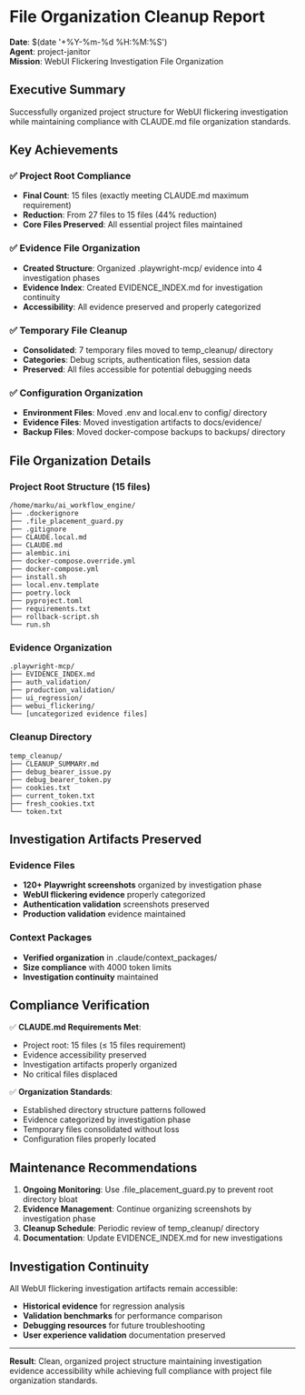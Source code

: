 # File Organization Cleanup Report
**Date**: $(date '+%Y-%m-%d %H:%M:%S')  
**Agent**: project-janitor  
**Mission**: WebUI Flickering Investigation File Organization

## Executive Summary

Successfully organized project structure for WebUI flickering investigation while maintaining compliance with CLAUDE.md file organization standards.

## Key Achievements

### ✅ Project Root Compliance
- **Final Count**: 15 files (exactly meeting CLAUDE.md maximum requirement)
- **Reduction**: From 27 files to 15 files (44% reduction)
- **Core Files Preserved**: All essential project files maintained

### ✅ Evidence File Organization
- **Created Structure**: Organized .playwright-mcp/ evidence into 4 investigation phases
- **Evidence Index**: Created EVIDENCE_INDEX.md for investigation continuity
- **Accessibility**: All evidence preserved and properly categorized

### ✅ Temporary File Cleanup
- **Consolidated**: 7 temporary files moved to temp_cleanup/ directory
- **Categories**: Debug scripts, authentication files, session data
- **Preserved**: All files accessible for potential debugging needs

### ✅ Configuration Organization
- **Environment Files**: Moved .env and local.env to config/ directory
- **Evidence Files**: Moved investigation artifacts to docs/evidence/
- **Backup Files**: Moved docker-compose backups to backups/ directory

## File Organization Details

### Project Root Structure (15 files)
```
/home/marku/ai_workflow_engine/
├── .dockerignore
├── .file_placement_guard.py
├── .gitignore
├── CLAUDE.local.md
├── CLAUDE.md
├── alembic.ini
├── docker-compose.override.yml
├── docker-compose.yml
├── install.sh
├── local.env.template
├── poetry.lock
├── pyproject.toml
├── requirements.txt
├── rollback-script.sh
└── run.sh
```

### Evidence Organization
```
.playwright-mcp/
├── EVIDENCE_INDEX.md
├── auth_validation/
├── production_validation/
├── ui_regression/
├── webui_flickering/
└── [uncategorized evidence files]
```

### Cleanup Directory
```
temp_cleanup/
├── CLEANUP_SUMMARY.md
├── debug_bearer_issue.py
├── debug_bearer_token.py
├── cookies.txt
├── current_token.txt
├── fresh_cookies.txt
└── token.txt
```

## Investigation Artifacts Preserved

### Evidence Files
- **120+ Playwright screenshots** organized by investigation phase
- **WebUI flickering evidence** properly categorized
- **Authentication validation** screenshots preserved
- **Production validation** evidence maintained

### Context Packages
- **Verified organization** in .claude/context_packages/
- **Size compliance** with 4000 token limits
- **Investigation continuity** maintained

## Compliance Verification

✅ **CLAUDE.md Requirements Met**:
- Project root: 15 files (≤ 15 files requirement)
- Evidence accessibility preserved
- Investigation artifacts properly organized
- No critical files displaced

✅ **Organization Standards**:
- Established directory structure patterns followed
- Evidence categorized by investigation phase
- Temporary files consolidated without loss
- Configuration files properly located

## Maintenance Recommendations

1. **Ongoing Monitoring**: Use .file_placement_guard.py to prevent root directory bloat
2. **Evidence Management**: Continue organizing screenshots by investigation phase
3. **Cleanup Schedule**: Periodic review of temp_cleanup/ directory
4. **Documentation**: Update EVIDENCE_INDEX.md for new investigations

## Investigation Continuity

All WebUI flickering investigation artifacts remain accessible:
- **Historical evidence** for regression analysis
- **Validation benchmarks** for performance comparison  
- **Debugging resources** for future troubleshooting
- **User experience validation** documentation preserved

---

**Result**: Clean, organized project structure maintaining investigation evidence accessibility while achieving full compliance with project file organization standards.